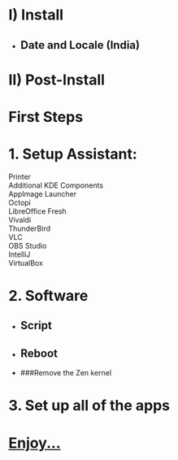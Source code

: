 # I) Install

- ## Date and Locale (India)

# II) Post-Install

# First Steps

# 1. Setup Assistant:

Printer<br>
Additional KDE Components<br>
AppImage Launcher<br>
Octopi<br>
LibreOffice Fresh<br>
Vivaldi<br>
ThunderBird<br>
VLC<br>
OBS Studio<br>
IntelliJ<br>
VirtualBox<br>

# 2. Software
- ## Script
- ## Reboot
- ###Remove the Zen kernel

# 3. Set up all of the apps

# [Enjoy...](https://github.com/hookstdev/OmniGuides/blob/omni/OS/Android/nqmido.md)
